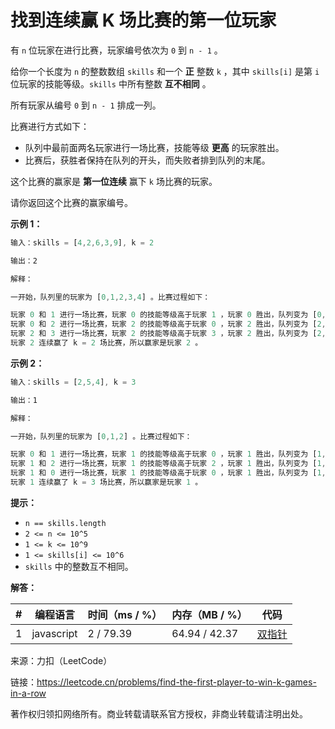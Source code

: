 # 找到连续赢 K 场比赛的第一位玩家

有 `n` 位玩家在进行比赛，玩家编号依次为 `0` 到 `n - 1` 。

给你一个长度为 `n` 的整数数组 `skills` 和一个 **正** 整数 `k` ，其中 `skills[i]` 是第 `i` 位玩家的技能等级。`skills` 中所有整数 **互不相同** 。

所有玩家从编号 `0` 到 `n - 1` 排成一列。

比赛进行方式如下：

- 队列中最前面两名玩家进行一场比赛，技能等级 **更高** 的玩家胜出。
- 比赛后，获胜者保持在队列的开头，而失败者排到队列的末尾。

这个比赛的赢家是 **第一位连续** 赢下 `k` 场比赛的玩家。

请你返回这个比赛的赢家编号。

**示例 1：**

``` javascript
输入：skills = [4,2,6,3,9], k = 2

输出：2

解释：

一开始，队列里的玩家为 [0,1,2,3,4] 。比赛过程如下：

玩家 0 和 1 进行一场比赛，玩家 0 的技能等级高于玩家 1 ，玩家 0 胜出，队列变为 [0,2,3,4,1] 。
玩家 0 和 2 进行一场比赛，玩家 2 的技能等级高于玩家 0 ，玩家 2 胜出，队列变为 [2,3,4,1,0] 。
玩家 2 和 3 进行一场比赛，玩家 2 的技能等级高于玩家 3 ，玩家 2 胜出，队列变为 [2,4,1,0,3] 。
玩家 2 连续赢了 k = 2 场比赛，所以赢家是玩家 2 。
```

**示例 2：**

``` javascript
输入：skills = [2,5,4], k = 3

输出：1

解释：

一开始，队列里的玩家为 [0,1,2] 。比赛过程如下：

玩家 0 和 1 进行一场比赛，玩家 1 的技能等级高于玩家 0 ，玩家 1 胜出，队列变为 [1,2,0] 。
玩家 1 和 2 进行一场比赛，玩家 1 的技能等级高于玩家 2 ，玩家 1 胜出，队列变为 [1,0,2] 。
玩家 1 和 0 进行一场比赛，玩家 1 的技能等级高于玩家 0 ，玩家 1 胜出，队列变为 [1,2,0] 。
玩家 1 连续赢了 k = 3 场比赛，所以赢家是玩家 1 。
```

**提示：**

- `n == skills.length`
- `2 <= n <= 10^5`
- `1 <= k <= 10^9`
- `1 <= skills[i] <= 10^6`
- `skills` 中的整数互不相同。

**解答：**

**#**|**编程语言**|**时间（ms / %）**|**内存（MB / %）**|**代码**
--|--|--|--|--
1|javascript|2 / 79.39|64.94 / 42.37|[双指针](./javascript/ac_v1.js)

来源：力扣（LeetCode）

链接：https://leetcode.cn/problems/find-the-first-player-to-win-k-games-in-a-row

著作权归领扣网络所有。商业转载请联系官方授权，非商业转载请注明出处。
